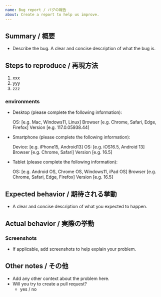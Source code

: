 ```yaml
---
name: Bug report / バグの報告
about: Create a report to help us improve.
---
```


## Summary / 概要

- Describe the bug. A clear and concise description of what the bug is.

## Steps to reproduce / 再現方法

1. xxx
2. yyy
3. zzz

### environments

- Desktop (please complete the following information):

  OS: [e.g. Mac, Windows11, Linux]
  Browser [e.g. Chrome, Safari, Edge, Firefox]
  Version [e.g. 117.0.05938.44]

- Smartphone (please complete the following information):

  Device: [e.g. iPhone15, Android13]
  OS: [e.g. iOS16.5, Android 13]
  Browser [e.g. Chrome, Safari]
  Version [e.g. 16.5]

- Tablet (please complete the following information):

  OS: [e.g. Android OS, Chrome OS, Windows11, iPad OS]
  Browser [e.g. Chrome, Safari, Edge, Firefox]
  Version [e.g. 16.5]

## Expected behavior / 期待される挙動

- A clear and concise description of what you expected to happen.

## Actual behavior / 実際の挙動

### Screenshots

- If applicable, add screenshots to help explain your problem.

## Other notes / その他

- Add any other context about the problem here.
- Will you try to create a pull request?
  - yes / no
